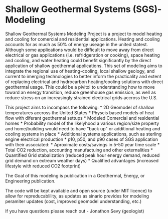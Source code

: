 # Shallow Geothermal Systems (SGS)-Modeling
Shallow Geothermal Systems Modeling Project is a project to model heating and cooling for comercial and residential applications. Heating and cooling accounts for as much as 50% of energy useage in the united statest. Although some applications would be difficult to move away from direct electrical or gas applications (i.e. refridgeration or cooking), space heating and cooling, and water heating could benefit significantly by the direct application of shallow geothermal applications. This set of modeling aims to integrate the regional use of heating-cooling, local shallow geology, and current to imerging technologies to better inform the practicality and extent of replacing electrical and hydrocarbon heating/cooling solutions with direct geothermal usage. This could be a pivitol to understanding how to move toward an energy transition, reduce greenhouse gas emission, as well as reduce stress on an increasingly strained electrical grids accross the U.S.

This project aims to incompass the following:
    * 2D Geomodel of shallow temperatures accross the United States
    * Physcis based models of heat flow with diferant geothermal settups 
    * Modeled Comercial and residential homes 
    * Probability model of the likelyhood a various region/size property and home/building would need to have "back up" or additional heating and cooling systems in place
    * Additional systems applications, such as sterling engine electrical production
    * p10, p50, and p90 cases of SGS application with their associated:
        * Aproximate costs/savings in 5-50 year time scale
        * Total CO2 reduction, accounting manufactuing and other externalities
        * Quantified Grid stabalization (reduced peak hour energy demand, reduced grid demand on extream weather days)
        * Qualified advantages (increased lifestyle with reduced CO2 footprint)

The Goal of this modeling is publication in a Geothermal, Energy, or Engineering publication.

The code will be kept available and open source (under MIT licence) to allow for repreducablility, as updates as sinario prevides for modeling peramiter updates (cost, improved geomodel understanding, etc.) 

If you have questions please reach out - Jonathon Sevy (geologist)
